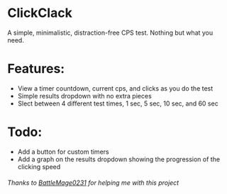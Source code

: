 # ClickClack
A simple, minimalistic, distraction-free CPS test. Nothing but what you need.

# Features:
- View a timer countdown, current cps, and clicks as you do the test
- Simple results dropdown with no extra pieces
- Slect between 4 different test times, 1 sec, 5 sec, 10 sec, and 60 sec

# Todo:
- Add a button for custom timers
- Add a graph on the results dropdown showing the progression of the clicking speed

###### Thanks to [BattleMage0231](https://github.com/BattleMage0231) for helping me with this project
